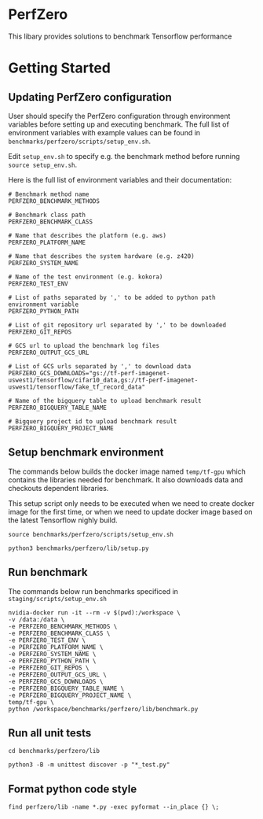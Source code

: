 # PerfZero

This libary provides solutions to benchmark Tensorflow performance


# Getting Started



## Updating PerfZero configuration

User should specify the PerfZero configuration through environment variables
before setting up and executing benchmark. The full list of environment
variables with example values can be found in `benchmarks/perfzero/scripts/setup_env.sh`.

Edit `setup_env.sh` to specify e.g. the benchmark method before running `source setup_env.sh`.

Here is the full list of environment variables and their documentation:


```
# Benchmark method name
PERFZERO_BENCHMARK_METHODS

# Benchmark class path
PERFZERO_BENCHMARK_CLASS

# Name that describes the platform (e.g. aws)
PERFZERO_PLATFORM_NAME

# Name that describes the system hardware (e.g. z420)
PERFZERO_SYSTEM_NAME

# Name of the test environment (e.g. kokora)
PERFZERO_TEST_ENV

# List of paths separated by ',' to be added to python path environment variable
PERFZERO_PYTHON_PATH

# List of git repository url separated by ',' to be downloaded
PERFZERO_GIT_REPOS

# GCS url to upload the benchmark log files 
PERFZERO_OUTPUT_GCS_URL

# List of GCS urls separated by ',' to download data
PERFZERO_GCS_DOWNLOADS="gs://tf-perf-imagenet-uswest1/tensorflow/cifar10_data,gs://tf-perf-imagenet-uswest1/tensorflow/fake_tf_record_data"

# Name of the bigquery table to upload benchmark result
PERFZERO_BIGQUERY_TABLE_NAME

# Bigquery project id to upload benchmark result
PERFZERO_BIGQUERY_PROJECT_NAME
```


## Setup benchmark environment

The commands below builds the docker image named `temp/tf-gpu` which contains the
libraries needed for benchmark. It also downloads data and checkouts dependent libraries.

This setup script only needs to be executed when we need to create docker image for the
first time, or when we need to update docker image based on the latest
Tensorflow nighly build.


```
source benchmarks/perfzero/scripts/setup_env.sh

python3 benchmarks/perfzero/lib/setup.py

```


## Run benchmark

The commands below run benchmarks specificed in `staging/scripts/setup_env.sh`


```
nvidia-docker run -it --rm -v $(pwd):/workspace \
-v /data:/data \
-e PERFZERO_BENCHMARK_METHODS \
-e PERFZERO_BENCHMARK_CLASS \
-e PERFZERO_TEST_ENV \
-e PERFZERO_PLATFORM_NAME \
-e PERFZERO_SYSTEM_NAME \
-e PERFZERO_PYTHON_PATH \
-e PERFZERO_GIT_REPOS \
-e PERFZERO_OUTPUT_GCS_URL \
-e PERFZERO_GCS_DOWNLOADS \
-e PERFZERO_BIGQUERY_TABLE_NAME \
-e PERFZERO_BIGQUERY_PROJECT_NAME \
temp/tf-gpu \
python /workspace/benchmarks/perfzero/lib/benchmark.py
```

## Run all unit tests

```
cd benchmarks/perfzero/lib

python3 -B -m unittest discover -p "*_test.py"
```

## Format python code style

```
find perfzero/lib -name *.py -exec pyformat --in_place {} \;
```

